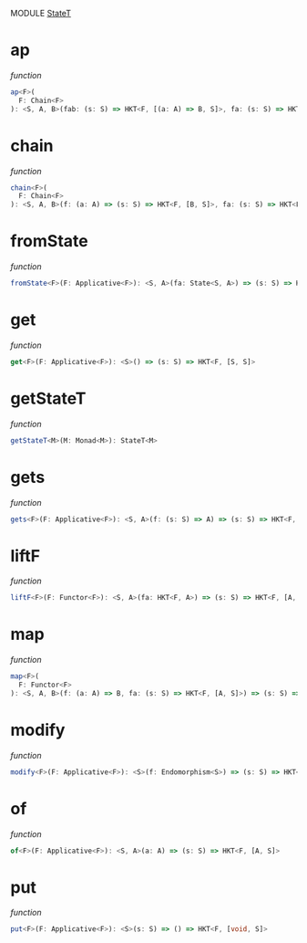 MODULE [StateT](https://github.com/gcanti/fp-ts/blob/master/src/StateT.ts)

# ap

_function_

```ts
ap<F>(
  F: Chain<F>
): <S, A, B>(fab: (s: S) => HKT<F, [(a: A) => B, S]>, fa: (s: S) => HKT<F, [A, S]>) => (s: S) => HKT<F, [B, S]>
```

# chain

_function_

```ts
chain<F>(
  F: Chain<F>
): <S, A, B>(f: (a: A) => (s: S) => HKT<F, [B, S]>, fa: (s: S) => HKT<F, [A, S]>) => (s: S) => HKT<F, [B, S]>
```

# fromState

_function_

```ts
fromState<F>(F: Applicative<F>): <S, A>(fa: State<S, A>) => (s: S) => HKT<F, [A, S]>
```

# get

_function_

```ts
get<F>(F: Applicative<F>): <S>() => (s: S) => HKT<F, [S, S]>
```

# getStateT

_function_

```ts
getStateT<M>(M: Monad<M>): StateT<M>
```

# gets

_function_

```ts
gets<F>(F: Applicative<F>): <S, A>(f: (s: S) => A) => (s: S) => HKT<F, [A, S]>
```

# liftF

_function_

```ts
liftF<F>(F: Functor<F>): <S, A>(fa: HKT<F, A>) => (s: S) => HKT<F, [A, S]>
```

# map

_function_

```ts
map<F>(
  F: Functor<F>
): <S, A, B>(f: (a: A) => B, fa: (s: S) => HKT<F, [A, S]>) => (s: S) => HKT<F, [B, S]>
```

# modify

_function_

```ts
modify<F>(F: Applicative<F>): <S>(f: Endomorphism<S>) => (s: S) => HKT<F, [void, S]>
```

# of

_function_

```ts
of<F>(F: Applicative<F>): <S, A>(a: A) => (s: S) => HKT<F, [A, S]>
```

# put

_function_

```ts
put<F>(F: Applicative<F>): <S>(s: S) => () => HKT<F, [void, S]>
```
